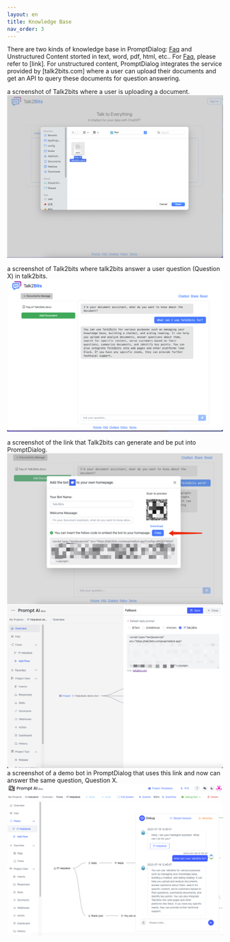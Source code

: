 ```yaml
---
layout: en
title: Knowledge Base
nav_order: 3
---
```

There are two kinds of knowledge base in PromptDialog: [Faq](https://doc.promptai.us/docs/tutorial/faq/) and Unstructured Content storted in text, word, pdf, html, etc.. For [Faq](https://doc.promptai.us/docs/tutorial/faq/), please refer to [link]. For unstructured content, PromptDialog integrates the service provided by [talk2bits.com] where a user can upload their documents and get an API to query these documents for question answering. 

a screenshot of Talk2bits where a user is uploading a document.
![01-index.png](/assets/images/knowledge_base/01-index.png)

a screenshot of Talk2bits where talk2bits answer a user question (Question X) in talk2bits.
![02-index.png](/assets/images/knowledge_base/02-index.png)

a screenshot of the link that Talk2bits can generate and be put into PromptDialog.
![03-index.png](/assets/images/knowledge_base/03-index.png)
![04-index.png](/assets/images/knowledge_base/04-index.png)
a screenshot of a demo bot in PromptDialog that uses this link and now can answer the same question, Question X.
![05-index.png](/assets/images/knowledge_base/05-index.png)